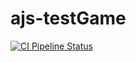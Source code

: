 # ajs-testGame

[![CI Pipeline Status](https://github.com/AleksandrFilonov39/ajs-testGame/workflows/CI%20Pipeline/badge.svg)](https://github.com/AleksandrFilonov39/ajs-testGame/actions)